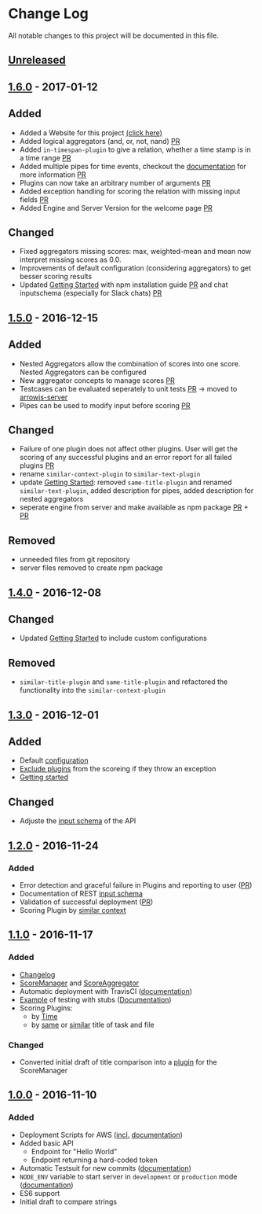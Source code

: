 # Change Log
All notable changes to this project will be documented in this file.

## [Unreleased](https://github.com/amos-ws16/amos-ws16-arrowjs/compare/sprint-08-release...dev)
## [1.6.0]() - 2017-01-12

## Added
- Added a Website for this project [(click here)](https://amos-ws16.github.io/amos-ws16-arrowjs/)
- Added logical aggregators (and, or, not, nand) [PR](https://github.com/amos-ws16/amos-ws16-arrowjs/pull/64)
- Added `in-timespan-plugin` to give a relation, whether a time stamp is in a time range [PR](https://github.com/amos-ws16/amos-ws16-arrowjs/pull/62)
- Added multiple pipes for time events, checkout the [documentation](https://github.com/amos-ws16/amos-ws16-arrowjs/blob/master/docs/user-guide.md) for more information [PR](https://github.com/amos-ws16/amos-ws16-arrowjs/pull/65)
- Plugins can now take an arbitrary number of arguments [PR](https://github.com/amos-ws16/amos-ws16-arrowjs/pull/62)
- Added exception handling for scoring the relation with missing input fields [PR](https://github.com/amos-ws16/amos-ws16-arrowjs/pull/63)
- Added Engine and Server Version for the welcome page [PR](https://github.com/amos-ws16/amos-ws16-arrowjs-server/pull/7)

## Changed
- Fixed aggregators missing scores: max, weighted-mean and mean now interpret missing scores as 0.0.
- Improvements of default configuration (considering aggregators) to get besser scoring results
- Updated [Getting Started](https://github.com/amos-ws16/amos-ws16-arrowjs/blob/master/docs/user-guide.md) with npm installation guide [PR](https://github.com/amos-ws16/amos-ws16-arrowjs/pull/71) and chat inputschema (especially for Slack chats) [PR](https://github.com/amos-ws16/amos-ws16-arrowjs/pull/69)

## [1.5.0](https://github.com/amos-ws16/amos-ws16-arrowjs/releases/tag/sprint-08-release) - 2016-12-15

## Added
- Nested Aggregators allow the combination of scores into one score. Nested Aggregators can be configured
- New aggregator concepts to manage scores [PR](https://github.com/amos-ws16/amos-ws16-arrowjs/pull/52)
- Testcases can be evaluated seperately to unit tests [PR](https://github.com/amos-ws16/amos-ws16-arrowjs/pull/55) -> moved to [arrowjs-server](https://github.com/amos-ws16/amos-ws16-arrowjs-server)
- Pipes can be used to modify input before scoring [PR](https://github.com/amos-ws16/amos-ws16-arrowjs/pull/57)

## Changed
- Failure of one plugin does not affect other plugins. User will get the scoring of any successful plugins and an error report for all failed plugins [PR](https://github.com/amos-ws16/amos-ws16-arrowjs/pull/51)
- rename `similar-context-plugin` to `similar-text-plugin`
- update [Getting Started](https://github.com/amos-ws16/amos-ws16-arrowjs/blob/master/docs/user-guide.md): removed `same-title-plugin` and renamed `similar-text-plugin`, added description for pipes, added description for nested aggregators
- seperate engine from server and make available as npm package [PR](https://github.com/amos-ws16/amos-ws16-arrowjs/pull/58) + [PR](https://github.com/amos-ws16/amos-ws16-arrowjs-server/pull/2)

## Removed
- unneeded files from git repository
- server files removed to create npm package

## [1.4.0](https://github.com/amos-ws16/amos-ws16-arrowjs/releases/tag/sprint-07-release) - 2016-12-08

## Changed
- Updated [Getting Started](https://github.com/amos-ws16/amos-ws16-arrowjs/blob/master/docs/user-guide.md) to include custom configurations

## Removed
- `similar-title-plugin` and `same-title-plugin` and refactored the functionality into the `similar-context-plugin`

## [1.3.0](https://github.com/amos-ws16/amos-ws16-arrowjs/releases/tag/midproject-release) - 2016-12-01

## Added
- Default [configuration](https://github.com/amos-ws16/amos-ws16-arrowjs/blob/master/config/index.js)
- [Exclude plugins](https://github.com/amos-ws16/amos-ws16-arrowjs/pull/37) from the scoreing if they throw an exception
- [Getting started](https://github.com/amos-ws16/amos-ws16-arrowjs/blob/master/docs/user-guide.pdf)


## Changed
- Adjuste the [input schema](https://github.com/amos-ws16/amos-ws16-arrowjs/blob/master/docs/rest-api.md) of the API

## [1.2.0](https://github.com/amos-ws16/amos-ws16-arrowjs/releases/tag/sprint-05-release) - 2016-11-24

### Added
- Error detection and graceful failure in Plugins and reporting to user ([PR](https://github.com/amos-ws16/amos-ws16-arrowjs/pull/25))
- Documentation of REST [input schema](https://github.com/amos-ws16/amos-ws16-arrowjs/blob/master/docs/rest-api.md)
- Validation of successful deployment ([PR](https://github.com/amos-ws16/amos-ws16-arrowjs/pull/26))
- Scoring Plugin by [similar context](https://github.com/amos-ws16/amos-ws16-arrowjs/blob/master/lib/plugins/similar-context-plugin.js)

## [1.1.0](https://github.com/amos-ws16/amos-ws16-arrowjs/releases/tag/sprint-04-release) - 2016-11-17

### Added
- [Changelog](https://github.com/amos-ws16/amos-ws16-arrowjs/blob/master/CHANGELOG.md)
- [ScoreManager](https://github.com/amos-ws16/amos-ws16-arrowjs/blob/master/lib/score-aggregator.js) and [ScoreAggregator](https://github.com/amos-ws16/amos-ws16-arrowjs/blob/master/lib/score-aggregator.js)
- Automatic deployment with TravisCI ([documentation](https://github.com/amos-ws16/amos-ws16-arrowjs/blob/master/docs/aws-codedeploy.md))
- [Example](https://github.com/amos-ws16/amos-ws16-arrowjs/pull/14) of testing with stubs ([Documentation](https://github.com/amos-ws16/amos-ws16-arrowjs/blob/master/docs/development-guide.md#mockingstubbing-dependencies-in-tests))
- Scoring Plugins:
  - by [Time](https://github.com/amos-ws16/amos-ws16-arrowjs/blob/master/lib/plugins/close-time-plugin.js)
  - by [same](https://github.com/amos-ws16/amos-ws16-arrowjs/blob/master/lib/plugins/same-title-plugin.js) or [similar](https://github.com/amos-ws16/amos-ws16-arrowjs/blob/master/lib/plugins/similar-title-plugin.js) title of task and file

### Changed
- Converted initial draft of title comparison into a [plugin](https://github.com/amos-ws16/amos-ws16-arrowjs/pull/18) for the ScoreManager

## [1.0.0](https://github.com/amos-ws16/amos-ws16-arrowjs/releases/tag/sprint-03-release) - 2016-11-10

### Added
- Deployment Scripts for AWS ([incl.](https://github.com/amos-ws16/amos-ws16-arrowjs/blob/dev/docs/aws-codedeploy.md) [documentation](https://github.com/amos-ws16/amos-ws16-arrowjs/blob/dev/docs/aws-server-setup.md))
- Added basic API
  - Endpoint for "Hello World"
  - Endpoint returning a hard-coded token
- Automatic Testsuit for new commits ([documentation](https://github.com/amos-ws16/amos-ws16-arrowjs/blob/dev/docs/development-guide.md#tests))
- `NODE_ENV` variable to start server in `development` or `production` mode ([documentation](https://github.com/amos-ws16/amos-ws16-arrowjs/blob/dev/docs/development-guide.md#development-vs-production))
- ES6 support
- Initial draft to compare strings
